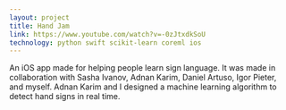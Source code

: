 ```yaml
---
layout: project
title: Hand Jam
link: https://www.youtube.com/watch?v=-0zJtxdkSoU
technology: python swift scikit-learn coreml ios
---
```


An iOS app made for helping people learn sign language. It was made in collaboration with Sasha Ivanov, Adnan Karim, Daniel Artuso, Igor Pieter, and myself. Adnan Karim and I designed a machine learning algorithm to detect hand signs in real time.

